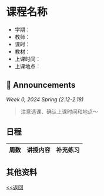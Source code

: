 # 课程名称

* 学期：
* 教师：
* 课时：
* 教材：
* 上课时间：
* 上课地点：

## 📢 Announcements

*Week 0, 2024 Spring (2.12-2.18)*

> 注意选课、确认上课时间和地点～

## 日程

| 周数 |讲授内容                             | 补充练习      |
| ---- | ------------------------------------ | ------------- |

## 其他资料

[<<返回](university_courses)